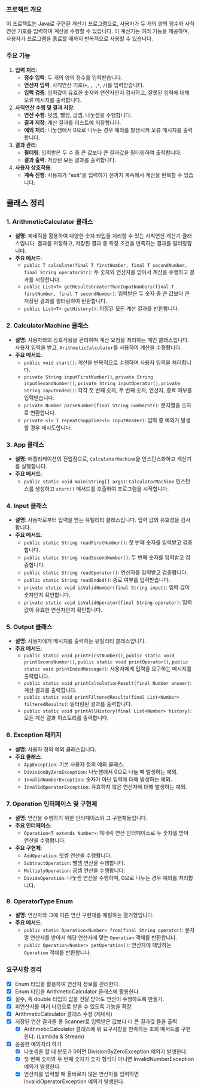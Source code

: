 ### **프로젝트 개요**

이 프로젝트는 Java로 구현된 계산기 프로그램으로, 사용자가 두 개의 양의 정수와 사칙연산 기호를 입력하여 계산을 수행할 수 있습니다. 이 계산기는 여러 기능을 제공하며, 사용자가 프로그램을 종료할 때까지 반복적으로 사용할 수 있습니다.

### **주요 기능**

1. **입력 처리**:
    - **정수 입력**: 두 개의 양의 정수를 입력받습니다.
    - **연산자 입력**: 사칙연산 기호(`+`, ``, ``,`*`, `/`)를 입력받습니다.
    - **입력 검증**: 입력값이 유효한 숫자와 연산자인지 검사하고, 잘못된 입력에 대해 오류 메시지를 출력합니다.
2. **사칙연산 수행 및 결과 저장**:
    - **연산 수행**: 덧셈, 뺄셈, 곱셈, 나눗셈을 수행합니다.
    - **결과 저장**: 계산 결과를 리스트에 저장합니다.
    - **예외 처리**: 나눗셈에서 0으로 나누는 경우 예외를 발생시켜 오류 메시지를 출력합니다.
3. **결과 관리**:
    - **필터링**: 입력받은 두 수 중 큰 값보다 큰 결과값을 필터링하여 출력합니다.
    - **결과 출력**: 저장된 모든 결과를 출력합니다.
4. **사용자 상호작용**:
    - **계속 진행**: 사용자가 "exit"을 입력하기 전까지 계속해서 계산을 반복할 수 있습니다.
  

## **클래스 정리**

### **1. ArithmeticCalculator 클래스**

- **설명**: 제네릭을 활용하여 다양한 숫자 타입을 처리할 수 있는 사칙연산 계산기 클래스입니다. 결과를 저장하고, 저장된 결과 중 특정 조건을 만족하는 결과를 필터링합니다.
- **주요 메서드**:
    - `public T calculate(final T firstNumber, final T secondNumber, final String operatorStr)`: 두 숫자와 연산자를 받아서 계산을 수행하고 결과를 저장합니다.
    - `public List<T> getResultsGreaterThanInputNumbers(final T firstNumber, final T secondNumber)`: 입력받은 두 숫자 중 큰 값보다 큰 저장된 결과를 필터링하여 반환합니다.
    - `public List<T> getHistory()`: 저장된 모든 계산 결과를 반환합니다.

### **2. CalculatorMachine 클래스**

- **설명**: 사용자와의 상호작용을 관리하며 계산 요청을 처리하는 메인 클래스입니다. 사용자 입력을 받고, `ArithmeticCalculator`를 사용하여 계산을 수행합니다.
- **주요 메서드**:
    - `public void start()`: 계산을 반복적으로 수행하며 사용자 입력을 처리합니다.
    - `private String inputFirstNumber()`, `private String inputSecondNumber()`, `private String inputOperator()`, `private String inputEnded()`: 각각 첫 번째 숫자, 두 번째 숫자, 연산자, 종료 여부를 입력받습니다.
    - `private Number parseNumber(final String numberStr)`: 문자열을 숫자로 변환합니다.
    - `private <T> T repeat(Supplier<T> inputReader)`: 입력 중 예외가 발생할 경우 재시도합니다.

### **3. App 클래스**

- **설명**: 애플리케이션의 진입점으로, `CalculatorMachine`을 인스턴스화하고 계산기를 실행합니다.
- **주요 메서드**:
    - `public static void main(String[] args)`: `CalculatorMachine` 인스턴스를 생성하고 `start()` 메서드를 호출하여 프로그램을 시작합니다.

### **4. Input 클래스**

- **설명**: 사용자로부터 입력을 받는 유틸리티 클래스입니다. 입력 값의 유효성을 검사합니다.
- **주요 메서드**:
    - `public static String readFirstNumber()`: 첫 번째 숫자를 입력받고 검증합니다.
    - `public static String readSecondNumber()`: 두 번째 숫자를 입력받고 검증합니다.
    - `public static String readOperator()`: 연산자를 입력받고 검증합니다.
    - `public static String readEnded()`: 종료 여부를 입력받습니다.
    - `private static void isValidNumber(final String input)`: 입력 값이 숫자인지 확인합니다.
    - `private static void isValidOperator(final String operator)`: 입력 값이 유효한 연산자인지 확인합니다.

### **5. Output 클래스**

- **설명**: 사용자에게 메시지를 출력하는 유틸리티 클래스입니다.
- **주요 메서드**:
    - `public static void printFirstNumber()`, `public static void printSecondNumber()`, `public static void printOperator()`, `public static void printEndedMessage()`: 사용자에게 입력을 요구하는 메시지를 출력합니다.
    - `public static void printCalculationResult(final Number answer)`: 계산 결과를 출력합니다.
    - `public static void printFilteredResults(final List<Number> filteredResults)`: 필터링된 결과를 출력합니다.
    - `public static void printAllHistory(final List<Number> history)`: 모든 계산 결과 히스토리를 출력합니다.

### **6. Exception 패키지**

- **설명**: 사용자 정의 예외 클래스입니다.
- **주요 클래스**:
    - `AppException`: 기본 사용자 정의 예외 클래스.
    - `DivisionByZeroException`: 나눗셈에서 0으로 나눌 때 발생하는 예외.
    - `InvalidNumberException`: 숫자가 아닌 입력에 대해 발생하는 예외.
    - `InvalidOperatorException`: 유효하지 않은 연산자에 대해 발생하는 예외.

### **7. Operation 인터페이스 및 구현체**

- **설명**: 연산을 수행하기 위한 인터페이스와 그 구현체들입니다.
- **주요 인터페이스**:
    - `Operation<T extends Number>`: 제네릭 연산 인터페이스로 두 숫자를 받아 연산을 수행합니다.
- **주요 구현체**:
    - `AddOperation`: 덧셈 연산을 수행합니다.
    - `SubtractOperation`: 뺄셈 연산을 수행합니다.
    - `MultiplyOperation`: 곱셈 연산을 수행합니다.
    - `DivideOperation`: 나눗셈 연산을 수행하며, 0으로 나누는 경우 예외를 처리합니다.

### **8. OperatorType Enum**

- **설명**: 연산자와 그에 따른 연산 구현체를 매핑하는 열거형입니다.
- **주요 메서드**:
    - `public static Operation<Number> from(final String operator)`: 문자열 연산자를 받아서 해당 연산자에 맞는 `Operation` 객체를 반환합니다.
    - `public Operation<Number> getOperation()`: 연산자에 해당하는 `Operation` 객체를 반환합니다.



### 요구사항 정리
- [x] Enum 타입을 활용하여 연산자 정보를 관리한다.
- [x] Enum 타입을 ArithmeticCalculator 클래스에 활용한다.
- [x] 실수, 즉 double 타입의 값을 전달 받아도 연산이 수행하도록 만들기.
- [x] 피연산자를 여러 타입으로 받을 수 있도록 기능을 확장
- [x] ArithmeticCalculator 클래스 수정 (제네릭)
- [x] 저장된 연산 결과들 중 Scanner로 입력받은 값보다 더 큰 결과값 들을 출력
  - [x] ArithmeticCalculator 클래스에 위 요구사항을 만족하는 조회 메서드를 구현한다. (Lambda & Stream)
- [x] 꼼꼼한 예외처리 하기
  - [x] 나눗셈을 할 때 분모가 0이면 DivisionByZeroException 예외가 발생한다.
  - [x] 첫 번째 숫자와 두 번째 숫자가 숫자 형식이 아니면 InvalidNumberException 예외가 발생한다.
  - [x] 연산자를 입력할 때 올바르지 않은 연산자를 입력하면 InvalidOperatorException 예외가 발생한다.
